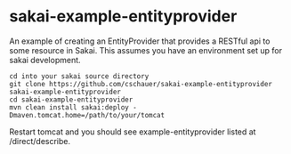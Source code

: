 # sakai-example-entityprovider
An example of creating an EntityProvider that provides a RESTful api to some resource in Sakai. This assumes you have an environment set up for sakai development.

```
cd into your sakai source directory
git clone https://github.com/cschauer/sakai-example-entityprovider sakai-example-entityprovider
cd sakai-example-entityprovider
mvn clean install sakai:deploy -Dmaven.tomcat.home=/path/to/your/tomcat
```

Restart tomcat and you should see example-entityprovider listed at /direct/describe.

